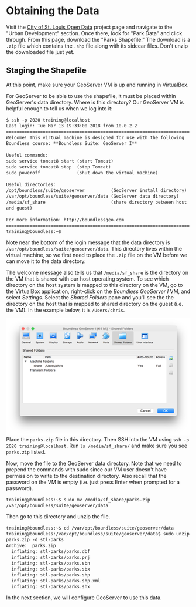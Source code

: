 # Obtaining the Data

Visit the [City of St. Louis Open Data](https://www.stlouis-mo.gov/data/) project page and navigate to the "Urban Development" section. Once there, look for "Park Data" and click through. From this page, download the "Parks Shapefile." The download is a `.zip` file which contains the `.shp` file along with its sidecar files. Don't unzip the downloaded file just yet.

## Staging the Shapefile

At this point, make sure your GeoServer VM is up and running in VirtualBox.

For GeoServer to be able to use the shapefile, it must be placed within GeoServer's data directory. Where is this directory? Our GeoServer VM is helpful enough to tell us when we log into it:

```
$ ssh -p 2020 training@localhost
Last login: Tue Mar 13 19:33:00 2018 from 10.0.2.2
======================================================================
Welcome! This virtual machine is designed for use with the following
Boundless course: **Boundless Suite: GeoServer I**

Useful commands:
sudo service tomcat8 start (start Tomcat)
sudo service tomcat8 stop  (stop Tomcat)
sudo poweroff              (shut down the virtual machine)

Useful directories:
/opt/boundless/suite/geoserver          (GeoServer install directory)
/var/opt/boundless/suite/geoserver/data (GeoServer data directory)
/media/sf_share                         (share directory between host and guest)

For more information: http://boundlessgeo.com
======================================================================
training@boundless:~$
```

Note near the bottom of the login message that the data directory is `/var/opt/boundless/suite/geoserver/data`. This directory lives within the virtual machine, so we first need to place the `.zip` file on the VM before we can move it to the data directory.

The welcome message also tells us that `/media/sf_share` is the directory on the VM that is shared with our host operating system. To see which directory on the host system is mapped to this directory on the VM, go to the VirtualBox application, right-click on the _Boundless GeoServer I_ VM, and select _Settings_. Select the _Shared Folders_ pane and you'll see the the directory on the host that is mapped to shared directory on the guest \(i.e. the VM\). In the example below, it is `/Users/chris`.

![](/assets/shared.png)Place the `parks.zip` file in this directory. Then SSH into the VM using `ssh -p 2020 training@localhost`. Run `ls /media/sf_share/` and make sure you see `parks.zip` listed.

Now, move the file to the GeoServer data directory. Note that we need to prepend the commands with sudo since our VM user doesn't have permission to write to the destination directory. Also recall that the password on the VM is empty \(i.e. just press Enter when prompted for a password\).

```
training@boundless:~$ sudo mv /media/sf_share/parks.zip /var/opt/boundless/suite/geoserver/data
```

Then go to this directory and unzip the file.

```
training@boundless:~$ cd /var/opt/boundless/suite/geoserver/data
training@boundless:/var/opt/boundless/suite/geoserver/data$ sudo unzip parks.zip -d stl-parks
Archive:  parks.zip
  inflating: stl-parks/parks.dbf   
  inflating: stl-parks/parks.prj   
  inflating: stl-parks/parks.sbn   
  inflating: stl-parks/parks.sbx   
  inflating: stl-parks/parks.shp   
  inflating: stl-parks/parks.shp.xml  
  inflating: stl-parks/parks.shx
```

In the next section, we will configure GeoServer to use this data.

